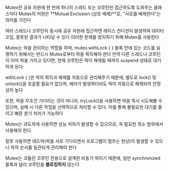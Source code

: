 Mutex란 공유 자원에 한 번에 하나의 스레드 또는 코루틴만 접근하도록 도와주는 클래스이다
Mutex의 어원은 **Mutual Exclusion (상호 배제)**로, "서로를 배제한다"는 의미를 가진다

여러 스레드나 코루틴이 동시에 공유 자원에 접근하면 레이스 컨디션이 발생하여 데이터 꼬임, 잘못된 결과가 나타날 수 있다
이러한 문제를 방지하기 위해 Mutex를 사용한다

Mutex는 락을 관리하는 역할을 하며, mutex.withLock { } 블록 안에 있는 코드를 실행하기 위해서는 반드시 Mutex로부터 락을 획득해야 한다
만약 다른 스레드나 코루틴이 이미 락을 가지고 있다면, 현재 코루틴은 락이 해제될 때까지 suspend 상태로 대기하게 된다

withLock { }은 락의 획득과 해제를 자동으로 관리해주기 때문에, 별도로 lock() 및 unlock()을 호출할 필요가 없으며, 에러가 발생하더라도 락이 자동으로 해제되어 안정성이 높다

또한, 락을 무조건 기다리는 것이 아니라, tryLock()을 사용하면 락을 즉시 시도해볼 수 있으며, 실패 시 다른 작업을 선택적으로 처리할 수 있다. 이를 통해 불필요한 대기를 줄이고 빠른 분기 처리가 가능하다


Mutex는 과도하게 사용하면 성능 저하가 발생할 수 있으므로, 꼭 필요한 최소 범위에서 사용해야 한다

잘못 사용하면 데드락(락을 서로 기다리면서 프로그램이 멈추는 현상)이 발생할 수 있으니 락의 순서를 일관되게 관리해야 한다

Mutex는 코틀린 코루틴 전용으로 설계된 비동기 락이기 때문에, 일반 synchronized 블록과 달리 코루틴을 **블로킹하지** 않는다
